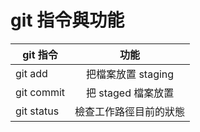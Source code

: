# git 指令與功能

| git 指令       | 功能              |
| ------------- |:----------------:|
| git add       | 把檔案放置 staging |
| git commit    | 把 staged 檔案放置 |
| git status    | 檢查工作路徑目前的狀態 |
